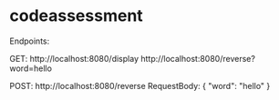 # codeassessment

Endpoints:

GET:
http://localhost:8080/display
http://localhost:8080/reverse?word=hello

POST:
http://localhost:8080/reverse
RequestBody:
{
"word": "hello"
}

